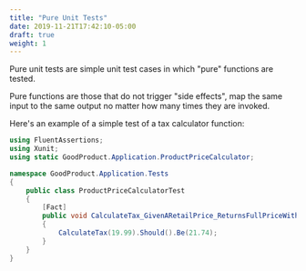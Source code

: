 ```yaml
---
title: "Pure Unit Tests"
date: 2019-11-21T17:42:10-05:00
draft: true
weight: 1
---
```


Pure unit tests are simple unit test cases in which "pure" functions are
tested.

Pure functions are those that do not trigger "side effects", map the same
input to the same output no matter how many times they are invoked.

Here's an example of a simple test of a tax calculator function:

```csharp
using FluentAssertions;
using Xunit;
using static GoodProduct.Application.ProductPriceCalculator;

namespace GoodProduct.Application.Tests
{
    public class ProductPriceCalculatorTest
    {
        [Fact]
        public void CalculateTax_GivenARetailPrice_ReturnsFullPriceWithTaxApplied()
        {
            CalculateTax(19.99).Should().Be(21.74);
        }
    }
}
```

